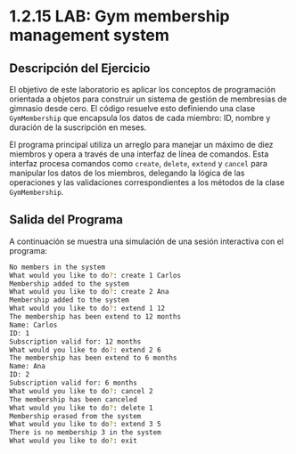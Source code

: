 # 1.2.15 LAB: Gym membership management system

## Descripción del Ejercicio

El objetivo de este laboratorio es aplicar los conceptos de programación orientada a objetos para construir un sistema de gestión de membresías de gimnasio desde cero. El código resuelve esto definiendo una clase `GymMembership` que encapsula los datos de cada miembro: ID, nombre y duración de la suscripción en meses.

El programa principal utiliza un arreglo para manejar un máximo de diez miembros y opera a través de una interfaz de línea de comandos. Esta interfaz procesa comandos como `create`, `delete`, `extend` y `cancel` para manipular los datos de los miembros, delegando la lógica de las operaciones y las validaciones correspondientes a los métodos de la clase `GymMembership`.

## Salida del Programa

A continuación se muestra una simulación de una sesión interactiva con el programa:

```bash
No members in the system
What would you like to do?: create 1 Carlos
Membership added to the system
What would you like to do?: create 2 Ana
Membership added to the system
What would you like to do?: extend 1 12
The membership has been extend to 12 months
Name: Carlos
ID: 1
Subscription valid for: 12 months
What would you like to do?: extend 2 6
The membership has been extend to 6 months
Name: Ana
ID: 2
Subscription valid for: 6 months
What would you like to do?: cancel 2
The membership has been canceled
What would you like to do?: delete 1
Membership erased from the system
What would you like to do?: extend 3 5
There is no membership 3 in the system
What would you like to do?: exit
